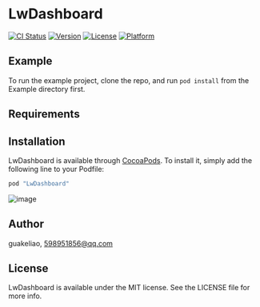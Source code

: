 # LwDashboard

[![CI Status](http://img.shields.io/travis/guakeliao/LwDashboard.svg?style=flat)](https://travis-ci.org/guakeliao/LwDashboard)
[![Version](https://img.shields.io/cocoapods/v/LwDashboard.svg?style=flat)](http://cocoapods.org/pods/LwDashboard)
[![License](https://img.shields.io/cocoapods/l/LwDashboard.svg?style=flat)](http://cocoapods.org/pods/LwDashboard)
[![Platform](https://img.shields.io/cocoapods/p/LwDashboard.svg?style=flat)](http://cocoapods.org/pods/LwDashboard)

## Example

To run the example project, clone the repo, and run `pod install` from the Example directory first.

## Requirements

## Installation

LwDashboard is available through [CocoaPods](http://cocoapods.org). To install
it, simply add the following line to your Podfile:

```ruby
pod "LwDashboard"
```
![image](https://github.com/guakeliao/LwDashboard/Example/screenshots/QQ20170622-154010-HD.gif)

## Author

guakeliao, 598951856@qq.com

## License

LwDashboard is available under the MIT license. See the LICENSE file for more info.

